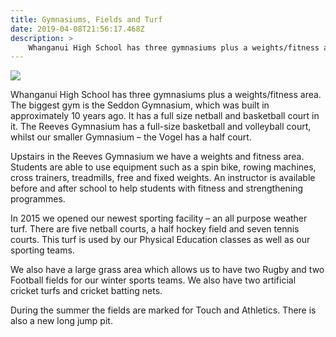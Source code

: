 ```yaml
---
title: Gymnasiums, Fields and Turf
date: 2019-04-08T21:56:17.468Z
description: >
    Whanganui High School has three gymnasiums plus a weights/fitness area. The biggest gym is the Seddon Gymnasium, which was built in approximately 10 years ago. It has a full size netball and basketball court in it. The Reeves Gymnasium has a full-size basketball and volleyball court, whilst our smaller Gymnasium – the Vogel has a half court.
---
```

![](/uploads/5b88b255ff2a7c03cc0005ff/Gym--combined.jpg)

Whanganui High School has three gymnasiums plus a weights/fitness area. The biggest gym is the Seddon Gymnasium, which was built in approximately 10 years ago. It has a full size netball and basketball court in it. The Reeves Gymnasium has a full-size basketball and volleyball court, whilst our smaller Gymnasium – the Vogel has a half court.

Upstairs in the Reeves Gymnasium we have a weights and fitness area. Students are able to use equipment such as a spin bike, rowing machines, cross trainers, treadmills, free and fixed weights. An instructor is available before and after school to help students with fitness and strengthening programmes.

In 2015 we opened our newest sporting facility – an all purpose weather turf. There are five netball courts, a half hockey field and seven tennis courts. This turf is used by our Physical Education classes as well as our sporting teams.

We also have a large grass area which allows us to have two Rugby and two Football fields for our winter sports teams. We also have two artificial cricket turfs and cricket batting nets.

During the summer the fields are marked for Touch and Athletics. There is also a new long jump pit.